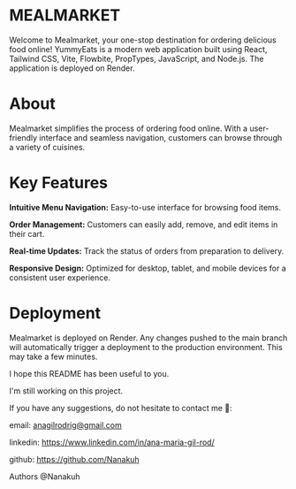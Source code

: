 # MEALMARKET

Welcome to Mealmarket, your one-stop destination for ordering delicious food online! YummyEats is a modern web application built using React, Tailwind CSS, Vite, Flowbite, PropTypes, JavaScript, and Node.js. The application is deployed on Render.

# About
Mealmarket simplifies the process of ordering food online. With a user-friendly interface and seamless navigation, customers can browse through a variety of cuisines.

# Key Features

**Intuitive Menu Navigation:** Easy-to-use interface for browsing food items.

**Order Management:** Customers can easily add, remove, and edit items in their cart.

**Real-time Updates:** Track the status of orders from preparation to delivery.

**Responsive Design:** Optimized for desktop, tablet, and mobile devices for a consistent user experience.

# Deployment
Mealmarket is deployed on Render. Any changes pushed to the main branch will automatically trigger a deployment to the production environment. This may take a few minutes.

I hope this README has been useful to you.

I'm still working on this project.

If you have any suggestions, do not hesitate to contact me 🙂:

email: anagilrodrig@gmail.com

linkedin: https://www.linkedin.com/in/ana-maria-gil-rod/

github: https://github.com/Nanakuh

Authors @Nanakuh
